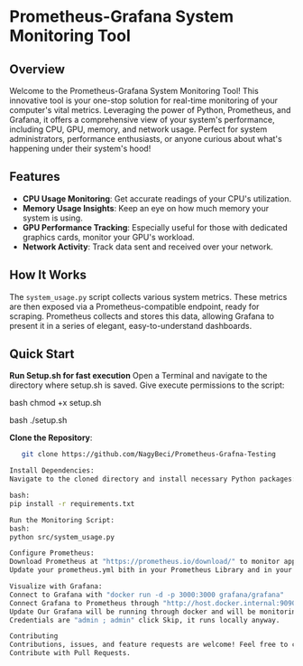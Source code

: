 # Prometheus-Grafana System Monitoring Tool

## Overview
Welcome to the Prometheus-Grafana System Monitoring Tool! This innovative tool is your one-stop solution for real-time monitoring of your computer's vital metrics. Leveraging the power of Python, Prometheus, and Grafana, it offers a comprehensive view of your system's performance, including CPU, GPU, memory, and network usage. Perfect for system administrators, performance enthusiasts, or anyone curious about what's happening under their system's hood!

## Features
- **CPU Usage Monitoring**: Get accurate readings of your CPU's utilization.
- **Memory Usage Insights**: Keep an eye on how much memory your system is using.
- **GPU Performance Tracking**: Especially useful for those with dedicated graphics cards, monitor your GPU's workload.
- **Network Activity**: Track data sent and received over your network.

## How It Works
The `system_usage.py` script collects various system metrics. These metrics are then exposed via a Prometheus-compatible endpoint, ready for scraping. Prometheus collects and stores this data, allowing Grafana to present it in a series of elegant, easy-to-understand dashboards.

## Quick Start

**Run Setup.sh for fast execution** 
Open a Terminal and navigate to the directory where setup.sh is saved.
Give execute permissions to the script:

bash
chmod +x setup.sh

bash
./setup.sh


**Clone the Repository**:
```   bash
   git clone https://github.com/NagyBeci/Prometheus-Grafna-Testing

Install Dependencies:
Navigate to the cloned directory and install necessary Python packages:

bash:
pip install -r requirements.txt

Run the Monitoring Script:
bash:
python src/system_usage.py

Configure Prometheus:
Download Prometheus at "https://prometheus.io/download/" to monitor applications, webpages and more ...
Update your prometheus.yml bith in your Prometheus Library and in your system monitoring config file to scrape data from this tool.

Visualize with Grafana:
Connect to Grafana with "docker run -d -p 3000:3000 grafana/grafana"
Connect Grafana to Prometheus through "http://host.docker.internal:9090". 
Update Our Grafana will be running through docker and will be monitoring a locally ran Python Program "system_usage.py".
Credentials are "admin ; admin" click Skip, it runs locally anyway.

Contributing
Contributions, issues, and feature requests are welcome! Feel free to check issues page.
Contribute with Pull Requests.

```
